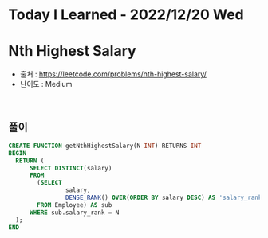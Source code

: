 # Today I Learned - 2022/12/20 Wed

# Nth Highest Salary
- 출처 : https://leetcode.com/problems/nth-highest-salary/
- 난이도 : Medium
<br>

## 풀이
```sql
CREATE FUNCTION getNthHighestSalary(N INT) RETURNS INT
BEGIN
  RETURN (
      SELECT DISTINCT(salary)
      FROM
        (SELECT 
                salary,
                DENSE_RANK() OVER(ORDER BY salary DESC) AS 'salary_rank'
        FROM Employee) AS sub
      WHERE sub.salary_rank = N
  );
END
```
